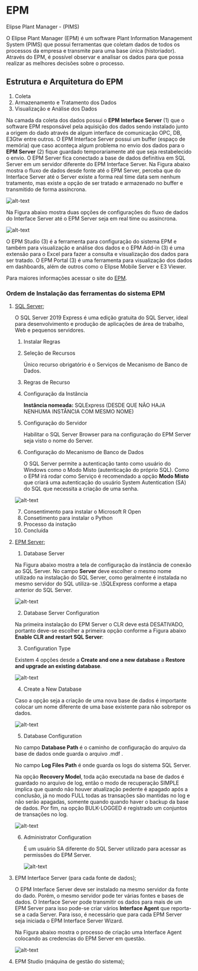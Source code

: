 # EPM
Elipse Plant Manager - (PIMS)

O Elipse Plant Manager (EPM) é um software Plant Information Management System (PIMS) que possui ferramentas que coletam dados de todos os processos da empresa e transmite para uma base única (historiador). Através do EPM, é possível observar e analisar os dados para que possa realizar as melhores decisões sobre o processo. 

## Estrutura e Arquitetura do EPM


1. Coleta
2. Armazenamento e Tratamento dos Dados
3. Visualização e Análise dos Dados


Na camada da coleta dos dados possui o **EPM Interface Server** (1) que o software EPM responsável pela aquisição dos dados sendo instalado junto a origem do dado através de algum interface de comunicação OPC, DB, E3Gtw entre outros. O EPM Interface Server possui um buffer (espaço de memória) que caso aconteça algum problema no envio dos dados para o **EPM Server** (2) fique guardado temporariamente até que seja restabelecido o envio. O EPM Server fica conectado a base de dados definitiva em SQL Server em um servidor diferente do EPM Interface Server. Na Figura abaixo mostra o fluxo de dados desde fonte até o EPM Server, perceba que do Interface Server até o Server existe a forma real time data sem nenhum tratamento, mas existe a opção de ser tratado e armazenado no buffer e transmitido de forma assíncrona.  

![alt-text](https://github.com/kaikecc/EPM/blob/main/img/Fluxo%20de%20Dados.png "Fluxo de Dados")


Na Figura abaixo mostra duas opções de configurações do fluxo de dados do Interface Server até o EPM Server seja em real time ou assíncrona.

![alt-text](https://github.com/kaikecc/EPM/blob/main/img/Interface-Server-Page-2.drawio.png "Interface - Server")

O EPM Studio (3) é a ferramenta para configuração do sistema EPM e também para visualização e análise dos dados e o EPM Add-in (3) é uma extensão para o Excel para fazer a consulta e visualização dos dados para ser tratado. O EPM Portal (3) é uma ferramenta para visualização dos dados em dashboards, além de outros como o Elipse Mobile Server e E3 Viewer.

Para maiores informações acessar o site do [EPM](https://www.elipse.com.br/produto/elipse-plant-manager/).

### Ordem de Instalação das ferramentas do sistema EPM

1. [SQL Server](https://go.microsoft.com/fwlink/?linkid=866658);
   
   
   O SQL Server 2019 Express é uma edição gratuita do SQL Server, ideal para desenvolvimento e produção de aplicações de área de trabalho, Web e pequenos servidores.

   1. Instalar Regras
   2. Seleção de Recursos 
     
      Único recurso obrigatório é o Serviços de Mecanismo de Banco de Dados.

   3. Regras de Recurso
   4. Configuração da Instância
      
      **Instância nomeada:** SQLExpress (DESDE QUE NÃO HAJA NENHUMA INSTÂNCIA COM MESMO NOME)

   5. Configuração do Servidor
     
      Habilitar o SQL Server Browser para na configuração do EPM Server seja visto o nome do Server.

   6. Configuração do Mecanismo de Banco de Dados
        
        O SQL Server permite a autenticação tanto como usuário do Windows como o Modo Misto (autenticação do próprio SQL). Como o EPM irá rodar como Serviço é recomendado a opção **Modo Misto** que criará uma autenticação do usuário System Autentication (SA) do SQL que necessita a criação de uma senha.

   ![alt-text](https://github.com/kaikecc/EPM/blob/main/img/sql-server.jpg)

   7. Consentimento para instalar o Microsoft R Open
   8. Consetimento para instalar o Python
   9. Processo da instação
   10. Concluída

2. [EPM Server](https://www.elipse.com.br/downloads/);

   1. Database Server 
    
    Na Figura abaixo mostra a tela de configuração da instância de conexão ao SQL Server. No campo **Server** deve escolher o mesmo nome utilizado na instalação do SQL Server, como geralmente é instalada no mesmo servidor do SQL utiliza-se .\SQLExpress conforme a etapa anterior do SQL Server.

    ![alt-text](https://github.com/kaikecc/EPM/blob/main/img/epm-server-01.png)

   2. Database Server Configuration

    Na primeira instalação do EPM Server o CLR deve está DESATIVADO, portanto deve-se escolher a primeira opção conforme a Figura abaixo **Enable CLR and restart SQL Server**:

    
   3. Configuration Type

    Existem 4 opções desde a **Create and one a new database** a **Restore and upgrade an existing database**.

    ![alt-text](https://github.com/kaikecc/EPM/blob/main/img/epm-server-02.png)

   4. Create a New Database

    Caso a opção seja a criação de uma nova base de dados é importante colocar um nome diferente de uma base existente para não sobrepor os dados.

    ![alt-text](https://github.com/kaikecc/EPM/blob/main/img/epm-server-03.png)

   5. Database Configuration

    No campo **Database Path** é o caminho de configuração do arquivo da base de dados onde guarda o arquivo .mdf . 

    No campo **Log Files Path** é onde guarda os logs do sistema SQL Server.

    Na opção **Recovery Model**, toda ação executada na base de dados é guardado no arquivo de log, então o modo de recuperação SIMPLE implica que quando não houver atualização pedente é apagado após a conclusão, já no modo FULL todas as transações são mantidas no log e não serão apagadas, somente quando quando haver o backup da base de dados. Por fim, na opção BULK-LOGGED é registrado um conjuntos de transações no log.


    ![alt-text](https://github.com/kaikecc/EPM/blob/main/img/epm-server-04.png)

   6. Administrator Configuration 

      É um usuário SA diferente do SQL Server utilizado para acessar as permissões do EPM Server. 

      ![alt-text](https://github.com/kaikecc/EPM/blob/main/img/epm-server-05.png)  





3. EPM Interface Server (para cada fonte de dados);

    O EPM Interface Server deve ser instalado na mesmo servidor da fonte do dado. Porém, o mesmo servidor pode ter várias fontes e bases de dados. O Interface Server pode transmitir os dados para mais de um EPM Server para isso pode-se criar vários **Interface Agent** que reporta-se a cada Server. Para isso, é necessário que para cada EPM Server seja iniciada o EPM Interface Server Wizard.

    Na Figura abaixo mostra o processo de criação uma Interface Agent colocando as credencias do EPM Server em questão.

    ![alt-text](https://github.com/kaikecc/EPM/blob/main/img/epm-server-06.png)

4. EPM Studio (máquina de gestão do sistema);
   